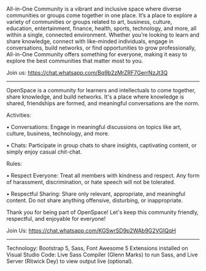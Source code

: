 All-in-One Community is a vibrant and inclusive space where diverse communities or groups come together in one place. It’s a place to explore a variety of communities or groups related to art, business, culture, education, entertainment, finance, health, sports, technology, and more, all within a single, connected environment. Whether you’re looking to learn and share knowledge, connect with like-minded individuals, engage in conversations, build networks, or find opportunities to grow professionally, All-in-One Community offers something for everyone, making it easy to explore the best communities that matter most to you.

Join us: https://chat.whatsapp.com/Bq9b2zMrZRF7GerrNzJt3Q

---------------------------------------------------------------------------------------------------------------------------

OpenSpace is a community for learners and intellectuals to come together, share knowledge, and build networks. It's a place where knowledge is shared, friendships are formed, and meaningful conversations are the norm.

Activities:

• Conversations: Engage in meaningful discussions on topics like art, culture, business, technology, and more.

• Chats: Participate in group chats to share insights, captivating content, or simply enjoy casual chit-chat.

Rules:

• Respect Everyone: Treat all members with kindness and respect. Any form of harassment, discrimination, or hate speech will not be tolerated.

• Respectful Sharing: Share only relevant, appropriate, and meaningful content. Do not share anything offensive, disturbing, or inappropriate.

Thank you for being part of OpenSpace! Let's keep this community friendly, respectful, and enjoyable for everyone!

Join Us: https://chat.whatsapp.com/KGSwrSD9p2WAb9G2VGIQqH

---------------------------------------------------------------------------------------------------------------------------

Technology: Bootstrap 5, Sass, Font Awesome 5
Extensions installed on Visual Studio Code: Live Sass Compiler (Glenn Marks) to run Sass, and Live Server (Ritwick Dey) to view output live (optional).
